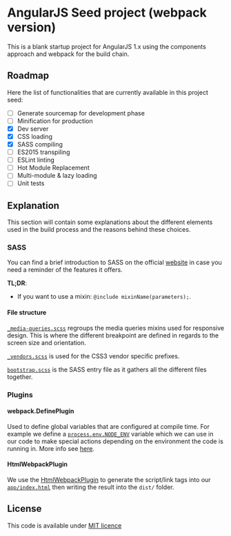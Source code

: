 # AngularJS Seed project (webpack version)

This is a blank startup project for AngularJS 1.x using the components approach and webpack for the build chain.

## Roadmap
Here the list of functionalities that are currently available in this project seed:

- [ ] Generate sourcemap for development phase
- [ ] Minification for production
- [x] Dev server
- [x] CSS loading
- [x] SASS compiling
- [ ] ES2015 transpiling
- [ ] ESLint linting
- [ ] Hot Module Replacement
- [ ] Multi-module & lazy loading
- [ ] Unit tests

## Explanation
This section will contain some explanations about the different elements used in the build process and the reasons behind these choices.

### SASS
You can find a brief introduction to SASS on the official [website](http://sass-lang.com/guide) in case you need a reminder of the features it offers.

**TL;DR**:
* If you want to use a mixin: `@include mixinName(parameters);`.

#### File structure
[`_media-queries.scss`](app/commons/style/mixins/_media-queries.scss) regroups the media queries mixins used for responsive design. This is where the different breakpoint are defined in regards to the screen size and orientation.

[`_vendors.scss`](app/commons/style/mixins/_vendors.scss) is used for the CSS3 vendor specific prefixes.

[`bootstrap.scss`](app/commons/bootstrap.scss) is the SASS entry file as it gathers all the different files together.

### Plugins
#### webpack.DefinePlugin
Used to define global variables that are configured at compile time. For example we define a [`process.env.NODE_ENV`](webpack.config.js) variable which we can use in our code to make special actions depending on the environment the code is running in. More info see [here](http://webpack.github.io/docs/list-of-plugins.html#defineplugin).

#### HtmlWebpackPlugin
We use the [HtmlWebpackPlugin](https://github.com/ampedandwired/html-webpack-plugin) to generate the script/link tags into our [`app/index.html`](app/index.html) then writing the result into the `dist/` folder.

## License

This code is available under [MIT licence](LICENSE)

